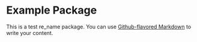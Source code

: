 # Example Package

This is a test re_name package. You can use
[Github-flavored Markdown](https://guides.github.com/features/mastering-markdown/)
to write your content.